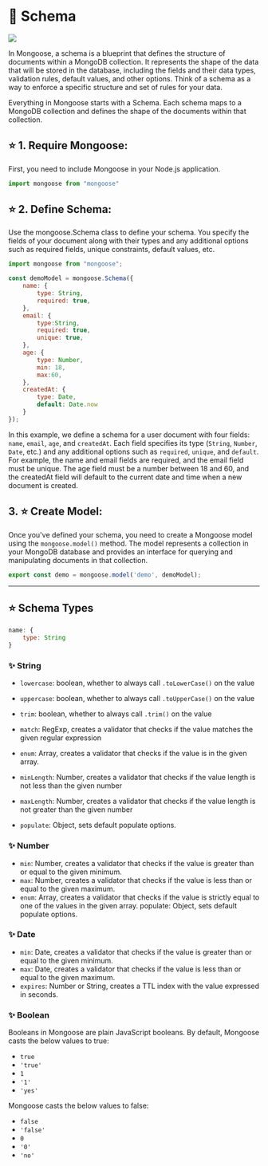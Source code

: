 # 📍 Schema

<img src='https://buddy.works/tutorials/assets/posts/implementing-and-testing-mongoose-model-with-cicd-integration/cover-implementing-and-testing-mongoose-model.png'>

In Mongoose, a schema is a blueprint that defines the structure of documents within a MongoDB collection. It represents the shape of the data that will be stored in the database, including the fields and their data types, validation rules, default values, and other options. Think of a schema as a way to enforce a specific structure and set of rules for your data.

Everything in Mongoose starts with a Schema. Each schema maps to a MongoDB collection and defines the shape of the documents within that collection.

## ⭐ 1. Require Mongoose:

First, you need to include Mongoose in your Node.js application.

```js
import mongoose from "mongoose" 
```

## ⭐ 2. Define Schema:

Use the mongoose.Schema class to define your schema. You specify the fields of your document along with their types and any additional options such as required fields, unique constraints, default values, etc.

```js
import mongoose from "mongoose";

const demoModel = mongoose.Schema({
    name: {
        type: String,
        required: true,
    },
    email: {
        type:String,
        required: true,
        unique: true,
    },
    age: {
        type: Number,
        min: 18,
        max:60,
    },
    createdAt: {
        type: Date,
        default: Date.now
    }
});
```

In this example, we define a schema for a user document with four fields: `name`, `email`, `age`, and `createdAt`. Each field specifies its type (`String`, `Number`, `Date`, etc.) and any additional options such as `required`, `unique`, and `default`. For example, the name and email fields are required, and the email field must be unique. The age field must be a number between 18 and 60, and the createdAt field will default to the current date and time when a new document is created.

## 3. ⭐ Create Model: 

Once you've defined your schema, you need to create a Mongoose model using the `mongoose.model()` method. The model represents a collection in your MongoDB database and provides an interface for querying and manipulating documents in that collection.

```js
export const demo = mongoose.model('demo', demoModel);
```
---

## ⭐ Schema Types

```js
name: {
    type: String
}
```

### ✨ String

* `lowercase`: boolean, whether to always call `.toLowerCase()` on the value

* `uppercase`: boolean, whether to always call `.toUpperCase()` on the value
* `trim`: boolean, whether to always call `.trim()` on the value
* `match`: RegExp, creates a validator that checks if the value matches the given regular expression
* `enum`: Array, creates a validator that checks if the value is in the given array.
* `minLength`: Number, creates a validator that checks if the value length is not less than the given number
* `maxLength`: Number, creates a validator that checks if the value length is not greater than the given number
* `populate`: Object, sets default populate options.

### ✨ Number

* `min`: Number, creates a validator that checks if the value is greater than or equal to the given minimum.
* `max`: Number, creates a validator that checks if the value is less than or equal to the given maximum.
* `enum`: Array, creates a validator that checks if the value is strictly equal to one of the values in the given array.
populate: Object, sets default populate options.

### ✨ Date

* `min`: Date, creates a validator that checks if the value is greater than or equal to the given minimum.
* `max`: Date, creates a validator that checks if the value is less than or equal to the given maximum.
* `expires`: Number or String, creates a TTL index with the value expressed in seconds.

### ✨ Boolean

Booleans in Mongoose are plain JavaScript booleans. By default, Mongoose casts the below values to true:

* `true`
* `'true'`
* `1`
* `'1'`
* `'yes'`

Mongoose casts the below values to false:

* `false`
* `'false'`
* `0`
* `'0'`
* `'no'`